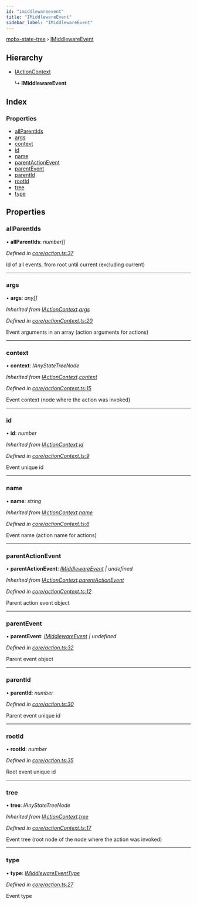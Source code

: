 ```yaml
---
id: "imiddlewareevent"
title: "IMiddlewareEvent"
sidebar_label: "IMiddlewareEvent"
---
```


[mobx-state-tree](../index.md) › [IMiddlewareEvent](imiddlewareevent.md)

## Hierarchy

* [IActionContext](iactioncontext.md)

  ↳ **IMiddlewareEvent**

## Index

### Properties

* [allParentIds](imiddlewareevent.md#allparentids)
* [args](imiddlewareevent.md#args)
* [context](imiddlewareevent.md#context)
* [id](imiddlewareevent.md#id)
* [name](imiddlewareevent.md#name)
* [parentActionEvent](imiddlewareevent.md#parentactionevent)
* [parentEvent](imiddlewareevent.md#parentevent)
* [parentId](imiddlewareevent.md#parentid)
* [rootId](imiddlewareevent.md#rootid)
* [tree](imiddlewareevent.md#tree)
* [type](imiddlewareevent.md#type)

## Properties

###  allParentIds

• **allParentIds**: *number[]*

*Defined in [core/action.ts:37](https://github.com/mobxjs/mobx-state-tree/blob/19012c2c/packages/mobx-state-tree/src/core/action.ts#L37)*

Id of all events, from root until current (excluding current)

___

###  args

• **args**: *any[]*

*Inherited from [IActionContext](iactioncontext.md).[args](iactioncontext.md#args)*

*Defined in [core/actionContext.ts:20](https://github.com/mobxjs/mobx-state-tree/blob/19012c2c/packages/mobx-state-tree/src/core/actionContext.ts#L20)*

Event arguments in an array (action arguments for actions)

___

###  context

• **context**: *IAnyStateTreeNode*

*Inherited from [IActionContext](iactioncontext.md).[context](iactioncontext.md#context)*

*Defined in [core/actionContext.ts:15](https://github.com/mobxjs/mobx-state-tree/blob/19012c2c/packages/mobx-state-tree/src/core/actionContext.ts#L15)*

Event context (node where the action was invoked)

___

###  id

• **id**: *number*

*Inherited from [IActionContext](iactioncontext.md).[id](iactioncontext.md#id)*

*Defined in [core/actionContext.ts:9](https://github.com/mobxjs/mobx-state-tree/blob/19012c2c/packages/mobx-state-tree/src/core/actionContext.ts#L9)*

Event unique id

___

###  name

• **name**: *string*

*Inherited from [IActionContext](iactioncontext.md).[name](iactioncontext.md#name)*

*Defined in [core/actionContext.ts:6](https://github.com/mobxjs/mobx-state-tree/blob/19012c2c/packages/mobx-state-tree/src/core/actionContext.ts#L6)*

Event name (action name for actions)

___

###  parentActionEvent

• **parentActionEvent**: *[IMiddlewareEvent](imiddlewareevent.md) | undefined*

*Inherited from [IActionContext](iactioncontext.md).[parentActionEvent](iactioncontext.md#parentactionevent)*

*Defined in [core/actionContext.ts:12](https://github.com/mobxjs/mobx-state-tree/blob/19012c2c/packages/mobx-state-tree/src/core/actionContext.ts#L12)*

Parent action event object

___

###  parentEvent

• **parentEvent**: *[IMiddlewareEvent](imiddlewareevent.md) | undefined*

*Defined in [core/action.ts:32](https://github.com/mobxjs/mobx-state-tree/blob/19012c2c/packages/mobx-state-tree/src/core/action.ts#L32)*

Parent event object

___

###  parentId

• **parentId**: *number*

*Defined in [core/action.ts:30](https://github.com/mobxjs/mobx-state-tree/blob/19012c2c/packages/mobx-state-tree/src/core/action.ts#L30)*

Parent event unique id

___

###  rootId

• **rootId**: *number*

*Defined in [core/action.ts:35](https://github.com/mobxjs/mobx-state-tree/blob/19012c2c/packages/mobx-state-tree/src/core/action.ts#L35)*

Root event unique id

___

###  tree

• **tree**: *IAnyStateTreeNode*

*Inherited from [IActionContext](iactioncontext.md).[tree](iactioncontext.md#tree)*

*Defined in [core/actionContext.ts:17](https://github.com/mobxjs/mobx-state-tree/blob/19012c2c/packages/mobx-state-tree/src/core/actionContext.ts#L17)*

Event tree (root node of the node where the action was invoked)

___

###  type

• **type**: *[IMiddlewareEventType](../index.md#imiddlewareeventtype)*

*Defined in [core/action.ts:27](https://github.com/mobxjs/mobx-state-tree/blob/19012c2c/packages/mobx-state-tree/src/core/action.ts#L27)*

Event type
